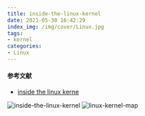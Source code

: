 ```yaml
---
title: inside-the-linux-kernel
date: 2021-05-30 16:42:29
index_img: /img/cover/Linux.jpg
tags:
- kernel
categories:
- Linux
---
```

#### 参考文献
* [inside the linux kerne](http://turnoff.us/geek/inside-the-linux-kernel/)

![inside-the-linux-kernel](http://www.chenjunlin.vip/img/linux/inside-the-linux-kernel.png)
![linux-kernel-map](http://www.chenjunlin.vip/img/linux/linux-kernel-map.png)
